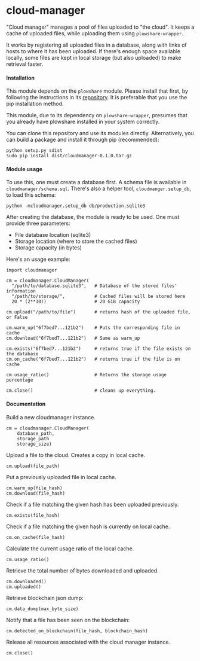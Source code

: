 cloud-manager
=============

"Cloud manager" manages a pool of files uploaded to "the cloud".  It keeps a
cache of uploaded files, while uploading them using `plowshare-wrapper`.

It works by registering all uploaded files in a database, along with links of
hosts to where it has been uploaded. If there's enough space available locally,
some files are kept in local storage (but also uploaded) to make retrieval
faster.


#### Installation

This module depends on the `plowshare` module. Please install that first, by
following the instructions in its
[repository](https://github.com/super3/plowshare-wrapper). It is preferable
that you use the pip installation method.

This module, due to its dependency on `plowshare-wrapper`, presumes
that you already have plowshare installed in your system correctly.

You can clone this repository and use its modules directly. Alternatively,
you can build a package and install it through pip (recommended):

    python setup.py sdist
    sudo pip install dist/cloudmanager-0.1.0.tar.gz


#### Module usage

To use this, one must create a database first. A schema file is available in
`cloudmanager/schema.sql`. There's also a helper tool, `cloudmanger.setup_db`,
to load this schema:

    python -mcloudmanager.setup_db db/production.sqlite3


After creating the database, the module is ready to be used. One must provide
three parameters:

- File database location (sqlite3)
- Storage location (where to store the cached files)
- Storage capacity (in bytes)


Here's an usage example:

    import cloudmanager

    cm = cloudmanager.CloudManager(
      "/path/to/database.sqlite3",   # Database of the stored files' information
      "/path/to/storage/",           # Cached files will be stored here
      20 * (2**30))                  # 20 GiB capacity

    cm.upload("/path/to/file")       # returns hash of the uploaded file, or False

    cm.warm_up("6f7bed7...121b2")    # Puts the corresponding file in cache
    cm.download("6f7bed7...121b2")   # Same as warm_up

    cm.exists("6f7bed7...121b2")     # returns true if the file exists on the database
    cm.on_cache("6f7bed7...121b2")   # returns true if the file is on cache

    cm.usage_ratio()                 # Returns the storage usage percentage

    cm.close()                       # cleans up everything.


#### Documentation


Build a new cloudmanager instance.

    cm = cloudmanager.CloudManager(
        database_path,
        storage_path
        storage_size)


Upload a file to the cloud. Creates a copy in local cache.

    cm.upload(file_path)


Put a previously uploaded file in local cache.

    cm.warm_up(file_hash)
    cm.download(file_hash)

Check if a file matching the given hash has been uploaded previously.

    cm.exists(file_hash)


Check if a file matching the given hash is currently on local cache.

    cm.on_cache(file_hash)


Calculate the current usage ratio of the local cache.

    cm.usage_ratio()


Retrieve the total number of bytes downloaded and uploaded.

    cm.downloaded()
    cm.uploaded()


Retrieve blockchain json dump:

    cm.data_dump(max_byte_size)


Notify that a file has been seen on the blockchain:

    cm.detected_on_blockchain(file_hash, blockchain_hash)


Release all resources associated with the cloud manager instance.

    cm.close()

